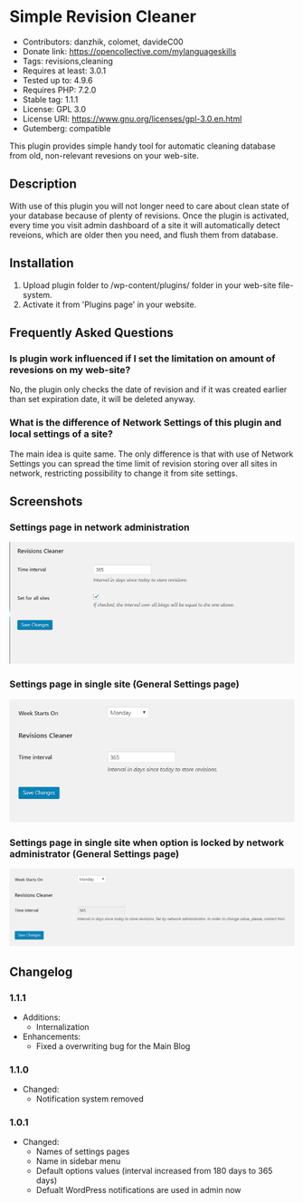 # Simple Revision Cleaner

* Contributors: danzhik, colomet, davideC00
* Donate link: https://opencollective.com/mylanguageskills
* Tags: revisions,cleaning
* Requires at least: 3.0.1
* Tested up to: 4.9.6
* Requires PHP: 7.2.0
* Stable tag: 1.1.1
* License: GPL 3.0
* License URI: https://www.gnu.org/licenses/gpl-3.0.en.html
* Gutemberg: compatible

This plugin provides simple handy tool for automatic cleaning database from old, non-relevant revesions on your web-site.

## Description

With use of this plugin you will not longer need to care about clean state of your database because of plenty of revisions. Once the plugin is activated, every time you visit admin dashboard of a site it will automatically detect reveions, which are older then you need, and flush them from database.

## Installation

1. Upload plugin folder to /wp-content/plugins/ folder in your web-site file-system.
1. Activate it from 'Plugins page' in your website.

## Frequently Asked Questions

### Is plugin work influenced if I set the limitation on amount of revesions on my web-site?

No, the plugin only checks the date of revision and if it was created earlier than set expiration date, it will be deleted anyway.

### What is the difference of Network Settings of this plugin and local settings of a site?

The main idea is quite same. The only difference is that with use of Network Settings you can spread the time limit of revision storing over all sites in network, restricting possibility to change it from site settings.

## Screenshots

### Settings page in network administration
![Settings Page Network](/wp-assets/screenshot-1.png)

### Settings page in single site (General Settings page)
![Settings Page](/wp-assets/screenshot-2.png)

### Settings page in single site when option is locked by network administrator (General Settings page)
![Settings Page](/wp-assets/screenshot-3.png)


## Changelog

### 1.1.1
* Additions:
  * Internalization
* Enhancements:
  * Fixed a overwriting bug for the Main Blog

### 1.1.0
* Changed:
  * Notification system removed


### 1.0.1  

* Changed:
  * Names of settings pages
  * Name in sidebar menu
  * Default options values (interval increased from 180 days to 365 days)
  * Defualt WordPress notifications are used in admin now
